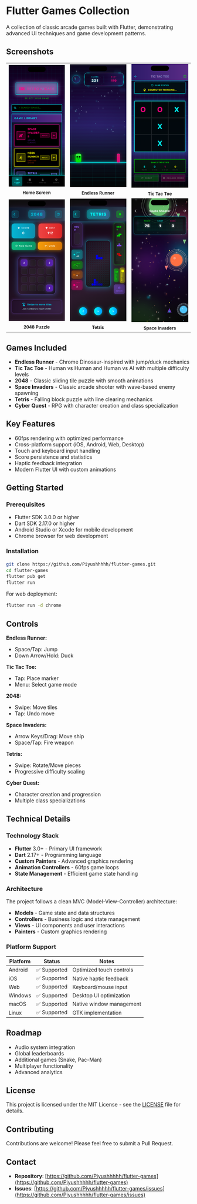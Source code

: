 # Flutter Games Collection

A collection of classic arcade games built with Flutter, demonstrating advanced UI techniques and game development patterns.

## Screenshots

<div align="center">
  <table>
    <tr>
      <td align="center">
        <img src="assets/home.png" alt="Home Screen" width="200"/>
        <br/>
        <sub><b>Home Screen</b></sub>
      </td>
      <td align="center">
        <img src="assets/endless_runner.png" alt="Endless Runner" width="200"/>
        <br/>
        <sub><b>Endless Runner</b></sub>
      </td>
      <td align="center">
        <img src="assets/tic_tac_toe.png" alt="Tic Tac Toe" width="200"/>
        <br/>
        <sub><b>Tic Tac Toe</b></sub>
      </td>
    </tr>
    <tr>
      <td align="center">
        <img src="assets/2048.png" alt="2048" width="200"/>
        <br/>
        <sub><b>2048 Puzzle</b></sub>
      </td>
      <td align="center">
        <img src="assets/tetris.png" alt="Tetris" width="200"/>
        <br/>
        <sub><b>Tetris</b></sub>
      </td>
      <td align="center">
        <img src="assets/space_invade_play.png" alt="Space Invaders" width="200"/>
        <br/>
        <sub><b>Space Invaders</b></sub>
      </td>
    </tr>
  </table>
</div>

## Games Included

- **Endless Runner** - Chrome Dinosaur-inspired with jump/duck mechanics
- **Tic Tac Toe** - Human vs Human and Human vs AI with multiple difficulty levels
- **2048** - Classic sliding tile puzzle with smooth animations
- **Space Invaders** - Classic arcade shooter with wave-based enemy spawning
- **Tetris** - Falling block puzzle with line clearing mechanics
- **Cyber Quest** - RPG with character creation and class specialization

## Key Features

- 60fps rendering with optimized performance
- Cross-platform support (iOS, Android, Web, Desktop)
- Touch and keyboard input handling
- Score persistence and statistics
- Haptic feedback integration
- Modern Flutter UI with custom animations


## Getting Started

### Prerequisites

- Flutter SDK 3.0.0 or higher
- Dart SDK 2.17.0 or higher
- Android Studio or Xcode for mobile development
- Chrome browser for web development

### Installation

```bash
git clone https://github.com/Piyushhhhh/flutter-games.git
cd flutter-games
flutter pub get
flutter run
```

For web deployment:
```bash
flutter run -d chrome
```

## Controls

**Endless Runner:**
- Space/Tap: Jump
- Down Arrow/Hold: Duck

**Tic Tac Toe:**
- Tap: Place marker
- Menu: Select game mode

**2048:**
- Swipe: Move tiles
- Tap: Undo move

**Space Invaders:**
- Arrow Keys/Drag: Move ship
- Space/Tap: Fire weapon

**Tetris:**
- Swipe: Rotate/Move pieces
- Progressive difficulty scaling

**Cyber Quest:**
- Character creation and progression
- Multiple class specializations


## Technical Details

### Technology Stack

- **Flutter** 3.0+ - Primary UI framework
- **Dart** 2.17+ - Programming language
- **Custom Painters** - Advanced graphics rendering
- **Animation Controllers** - 60fps game loops
- **State Management** - Efficient game state handling

### Architecture

The project follows a clean MVC (Model-View-Controller) architecture:

- **Models** - Game state and data structures
- **Controllers** - Business logic and state management
- **Views** - UI components and user interactions
- **Painters** - Custom graphics rendering

### Platform Support

| Platform | Status | Notes |
|----------|--------|-------|
| Android | ✅ Supported | Optimized touch controls |
| iOS | ✅ Supported | Native haptic feedback |
| Web | ✅ Supported | Keyboard/mouse input |
| Windows | ✅ Supported | Desktop UI optimization |
| macOS | ✅ Supported | Native window management |
| Linux | ✅ Supported | GTK implementation |

## Roadmap

- Audio system integration
- Global leaderboards
- Additional games (Snake, Pac-Man)
- Multiplayer functionality
- Advanced analytics

## License

This project is licensed under the MIT License - see the [LICENSE](LICENSE) file for details.

## Contributing

Contributions are welcome! Please feel free to submit a Pull Request.

## Contact

- **Repository**: [https://github.com/Piyushhhhh/flutter-games](https://github.com/Piyushhhhh/flutter-games)
- **Issues**: [https://github.com/Piyushhhhh/flutter-games/issues](https://github.com/Piyushhhhh/flutter-games/issues)

